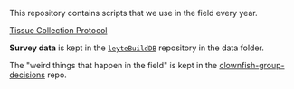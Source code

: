 This repository contains scripts that we use in the field every year.  

[Tissue Collection Protocol](https://pinskylab.github.io/field/protocols/2017_collection-protocol.nb.html)

**Survey data** is kept in the [`leyteBuildDB`](https://github.com/pinskylab/leyteBuildDB) repository in the data folder. 

The "weird things that happen in the field" is kept in the [clownfish-group-decisions](https://github.com/pinskylab/clownfish_group_decisions/blob/master/docs/Clownfish_data_collection_and_database_notes.md) repo.
